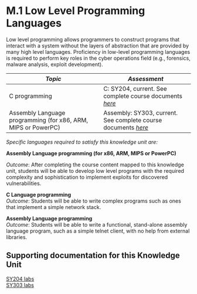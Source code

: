 # M.1 Low Level Programming Languages

Low level programming allows programmers to construct programs that
interact with a system without the layers of abstraction that are
provided by many high level languages. Proficiency in low-level
programming languages is required to perform key roles in the cyber
operations field (e.g., forensics, malware analysis, exploit
development).

| ***Topic*** | ***Assessment*** |
| --- | --- |
|  C programming | C: SY204, current. See complete course documents [*here*](../../Course%20Documents/SY204%20SYSTEMS%20PROGRAMMING%20&%20OS%20FUNDAMENTALS) |
|  Assembly Language programming (for x86, ARM, MIPS or PowerPC) | Assembly: SY303, current. See complete course documents [*here*](../../Course%20Documents/SY303%20CYBER%20SYSTEMS%20ARCHITECTURE) |

*Specific languages required to satisfy this knowledge unit are:*  

**Assembly Language programming (for x86, ARM, MIPS or PowerPC)**  

*Outcome*: After completing the course content mapped to this knowledge
unit, students will be able to develop low level programs with the
required complexity and sophistication to implement exploits for
discovered vulnerabilities.

**C Language programming**  
*Outcome*: Students will be able to write complex programs such as
ones that implement a simple network stack.

**Assembly Language programming**  
*Outcome*: Students will be able to write a functional, stand-alone
assembly language program, such as a simple telnet client, with no help
from external libraries.

## Supporting documentation for this Knowledge Unit

[SY204 labs](../../Course%20Documents/SY204%20SYSTEMS%20PROGRAMMING%20&%20OS%20FUNDAMENTALS)  
[SY303 labs](../../Course%20Documents/SY303%20CYBER%20SYSTEMS%20ARCHITECTURE)
